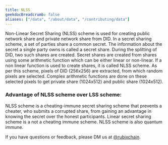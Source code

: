 ```yaml
---
title: NLSS
geekdocBreadcrumb: false
aliases: ["/data", "/about/data", "/contributing/data"]
---
```

Non-Linear Secret Sharing (NLSS) scheme is used for creating public network share and private network share from DID. In a secret sharing scheme, a set of parties share a common secret. The information about the secret a single party owns is called a secret share. During the splitting of DID, two such shares are created. Secret shares are created from shares using some arithmetic function which can be either linear or non-linear. If a non linear function is used to create shares, it is called NLSS scheme. As per this scheme, pixels of DID (256x256) are extracted, from which random pixels are selected. Complex arithmetic functions are done on these selected pixels to get private share (1024x512) and public share (1024x512).  

### Advantage of NLSS scheme over LSS scheme:
NLSS scheme is a cheating-immune secret sharing scheme that prevents a cheater, who submits a corrupted share, from gaining an advantage in knowing the secret over the honest participants. Linear secret sharing scheme is a not a cheating immune scheme. NLSS scheme is also quantum immune.

If you have questions or feedback, please DM us at [@rubixchain](http://twitter.com/rubixChain).
 <!--
<br>

{{< hint info >}}

### What happens when the mining level upgrades?

Credits required to mine a RBT doubles every time the mining level increases. For example, if a node requires 32 credits to mine a RBT in level 3, then the next level requires 64 credits to mine a RBT in level 4. Hence it is reccomended to mine RBT as soon as the required credits are accumulated.

{{< expand "How to know the current level?" >}}

**Oracle:**

- Network is currently mining in `level 4` - reached on `5 th march 2022`

{{< / expand >}}
{{< / hint >}}
 -->